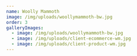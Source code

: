 ```yaml
---
name: Woolly Mammoth
image: /img/uploads/woollymammoth-bw.jpg
order: 3
galleryImages:
  - image: /img/uploads/woollymammoth-bw.jpg
  - image: /img/uploads/client-ecommerce-wm.jpg
  - image: /img/uploads/client-product-wm.jpg
---
```

